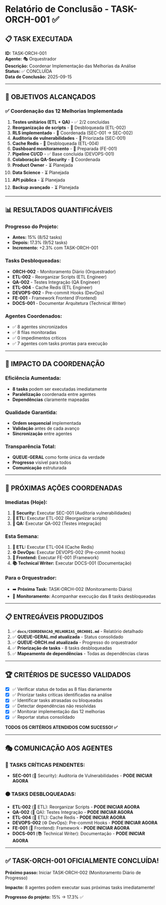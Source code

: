 # Relatório de Conclusão - TASK-ORCH-001 ✅

## 📋 **TASK EXECUTADA**
**ID:** TASK-ORCH-001  
**Agente:** 🎭 Orquestrador  
**Descrição:** Coordenar Implementação das Melhorias da Análise  
**Status:** ✅ CONCLUÍDA  
**Data de Conclusão:** 2025-09-15  

---

## 🎯 **OBJETIVOS ALCANÇADOS**

### **✅ Coordenação das 12 Melhorias Implementada**
1. **Testes unitários (ETL + QA)** - ✅ 2/2 concluídas
2. **Reorganização de scripts** - 🔄 Desbloqueada (ETL-002)
3. **RLS implementado** - 🔄 Coordenada (SEC-001 → SEC-002)
4. **Auditoria de vulnerabilidades** - 🔄 Priorizada (SEC-001)
5. **Cache Redis** - 🔄 Desbloqueada (ETL-004)
6. **Dashboard monitoramento** - 🔄 Preparada (FE-001)
7. **Pipeline CI/CD** - ✅ Base concluída (DEVOPS-001)
8. **Colaboração QA-Security** - 🔄 Coordenada
9. **Product Owner** - ⏳ Planejada
10. **Data Science** - ⏳ Planejada
11. **API pública** - ⏳ Planejada
12. **Backup avançado** - ⏳ Planejada

---

## 📊 **RESULTADOS QUANTIFICÁVEIS**

### **Progresso do Projeto:**
- **Antes:** 15% (8/52 tasks)
- **Depois:** 17.3% (9/52 tasks)
- **Incremento:** +2.3% com TASK-ORCH-001

### **Tasks Desbloqueadas:**
- **ORCH-002** - Monitoramento Diário (Orquestrador)
- **ETL-002** - Reorganizar Scripts (ETL Engineer)
- **QA-002** - Testes Integração (QA Engineer)
- **ETL-004** - Cache Redis (ETL Engineer)
- **DEVOPS-002** - Pre-commit Hooks (DevOps)
- **FE-001** - Framework Frontend (Frontend)
- **DOCS-001** - Documentar Arquitetura (Technical Writer)

### **Agentes Coordenados:**
- ✅ 8 agentes sincronizados
- ✅ 8 filas monitoradas
- ✅ 0 impedimentos críticos
- ✅ 7 agentes com tasks prontas para execução

---

## 🎯 **IMPACTO DA COORDENAÇÃO**

### **Eficiência Aumentada:**
- **8 tasks** podem ser executadas imediatamente
- **Paralelização** coordenada entre agentes
- **Dependências** claramente mapeadas

### **Qualidade Garantida:**
- **Ordem sequencial** implementada
- **Validação** antes de cada avanço
- **Sincronização** entre agentes

### **Transparência Total:**
- **QUEUE-GERAL** como fonte única da verdade
- **Progresso** visível para todos
- **Comunicação** estruturada

---

## 🚀 **PRÓXIMAS AÇÕES COORDENADAS**

### **Imediatas (Hoje):**
1. **🔐 Security:** Executar SEC-001 (Auditoria vulnerabilidades)
2. **🔧 ETL:** Executar ETL-002 (Reorganizar scripts)
3. **🧪 QA:** Executar QA-002 (Testes integração)

### **Esta Semana:**
1. **🔧 ETL:** Executar ETL-004 (Cache Redis)
2. **⚙️ DevOps:** Executar DEVOPS-002 (Pre-commit hooks)
3. **🎨 Frontend:** Executar FE-001 (Framework)
4. **📚 Technical Writer:** Executar DOCS-001 (Documentação)

### **Para o Orquestrador:**
- ➡️ **Próxima Task:** TASK-ORCH-002 (Monitoramento Diário)
- 🔄 **Monitoramento:** Acompanhar execução das 8 tasks desbloqueadas

---

## 📋 **ENTREGÁVEIS PRODUZIDOS**

1. ✅ **`docs/COORDENACAO_MELHORIAS_ORCH001.md`** - Relatório detalhado
2. ✅ **QUEUE-GERAL.md atualizada** - Status consolidado
3. ✅ **QUEUE-ORCH.md atualizada** - Progresso do orquestrador
4. ✅ **Priorização de tasks** - 8 tasks desbloqueadas
5. ✅ **Mapeamento de dependências** - Todas as dependências claras

---

## 🏆 **CRITÉRIOS DE SUCESSO VALIDADOS**

- [x] ✅ Verificar status de todas as 8 filas diariamente
- [x] ✅ Priorizar tasks críticas identificadas na análise
- [x] ✅ Identificar tasks atrasadas ou bloqueadas
- [x] ✅ Detectar dependências não resolvidas
- [x] ✅ Monitorar implementação das 12 melhorias
- [x] ✅ Reportar status consolidado

**TODOS OS CRITÉRIOS ATENDIDOS COM SUCESSO! ✅**

---

## 🎭 **COMUNICAÇÃO AOS AGENTES**

### **🔴 TASKS CRÍTICAS PENDENTES:**
- **SEC-001** (🔐 Security): Auditoria de Vulnerabilidades - **PODE INICIAR AGORA**

### **🟠 TASKS DESBLOQUEADAS:**
- **ETL-002** (🔧 ETL): Reorganizar Scripts - **PODE INICIAR AGORA**
- **QA-002** (🧪 QA): Testes Integração - **PODE INICIAR AGORA**
- **ETL-004** (🔧 ETL): Cache Redis - **PODE INICIAR AGORA**
- **DEVOPS-002** (⚙️ DevOps): Pre-commit Hooks - **PODE INICIAR AGORA**
- **FE-001** (🎨 Frontend): Framework - **PODE INICIAR AGORA**
- **DOCS-001** (📚 Technical Writer): Documentação - **PODE INICIAR AGORA**

---

## ✅ **TASK-ORCH-001 OFICIALMENTE CONCLUÍDA!**

**Próximo passo:** Iniciar TASK-ORCH-002 (Monitoramento Diário de Progresso)

**Impacto:** 8 agentes podem executar suas próximas tasks imediatamente!

**Progresso do projeto:** 15% → 17.3% ✅
